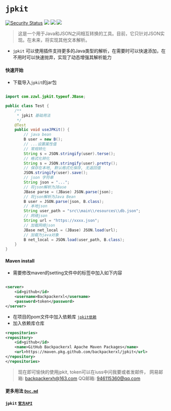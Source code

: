 # `jpkit`

[![Security Status](https://www.oscs1024.com/platform/badge/murphysecurity/murphysec.svg?t=1)](https://www.murphysec.com/accept?code=a111c7f25ae06b96daa00627832e6b68&type=1&from=2&t=2)
![](https://badgen.net/badge/release/v1.0.0/?icon=github)
![](https://badgen.net/badge/license/Apache%202.0/?icon=github)
![](https://badgen.net/badge/maven/v1.0.0/?icon=github)

> 这是一个用于Java和JSON之间相互转换的工具。目前，它只针对JSON实现。在未来，将实现其他文本解析。

- `jpkit` 可以使用插件支持更多的Java类型的解析，在需要时可以快速添加，在不用时可以快速抛弃，实现了动态增强其解析能力

#### 快速开始

- 下载导入`jpkit`的jar包

```java

import com.zzwl.jpkit.typeof.JBase;

public class Test {
    /**
     * jpkit 基础用法
     */
    @Test
    public void useJPKit() {
        // java bean
        B user = new B();
        // ...设置属性值
        // 常规转化
        String s = JSON.stringify(user).terse();
        // 格式化转化
        String s = JSON.stringify(user).pretty();
        // 保存在本地, 默认格式化保存, 无返回值
        JSON.stringify(user).save();
        // json 字符串
        String json = "...";
        // 将json解析为JBase
        JBase parse = (JBase) JSON.parse(json);
        // 将json解析为Java Bean
        B user = JSON.parse(json, B.class);
        // 本地json
        String user_path = "src\\main\\resources\\db.json";
        // 网络json
        String url = "https://xxxx.json";
        // 加载网络json
        JBase net_local = (JBase) JSON.load(url);
        // 加载为java对象
        B net_local = JSON.load(user_path, B.class);
    }
}
```

#### Maven install

- 需要修改maven的setting文件中的<servers>标签中加入如下内容

```xml

<server>
    <id>github</id>
    <username>Backpackerxl</username>
    <password>token</password>
</server>
```

- 在项目的pom文件中加入依赖库
[`jpkit依赖`](https://github.com/Backpackerxl/jpkit/packages/)
- 加入依赖库仓库
```xml
<repositories>
<repository>
    <id>github</id>
    <name>GitHub Backpackerxl Apache Maven Packages</name>
    <url>https://maven.pkg.github.com/backpackerxl/jpkit</url>
</repository>
</repositories>
```

> 现在即可愉快的使用jpkit, token可以在iuss中问我要或者发邮件，
> 网易邮箱: backpackerxh@163.com
> QQ邮箱: 946115360@qq.com

#### 更多用法 [`Doc.md`](docs/Doc.md)

#### `jpkit` [`官方API`](https://backpackerxl.github.io/jpkit/)
